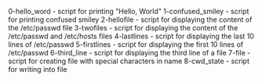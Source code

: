 0-hello_word - script for printing "Hello, World"
1-confused_smiley - script for printing confused smiley
2-hellofile - script for displaying the content of the /etc/passwd file
3-twofiles - script for displaying the content of the /etc/passwd and /etc/hosts files
4-lastlines - script for displaying the last 10 lines of /etc/passwd
5-firstlines - script for displaying the first 10 lines of /etc/passwd
6-third_line - script for displaying the third line of a file
7-file - script for creating file with special characters in name
8-cwd_state - script for writing into file
